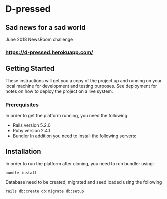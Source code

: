 # D-pressed
## Sad news for a sad world
June 2018 NewsRoom challenge

### https://d-pressed.herokuapp.com/

## Getting Started
These instructions will get you a copy of the project up and running on your local machine for development and testing purposes. See deployment for notes on how to deploy the project on a live system.

### Prerequisites
In order to get the platform running, you need the following:

  - Rails version 5.2.0
  - Ruby version 2.4.1
  - Bundler
In addition you need to install the following servers:

## Installation
In order to run the platform after cloning, you need to run bundler using:

`bundle install`

Database need to be created, migrated and seed loaded using the following

`rails db:create db:migrate db:setup`
